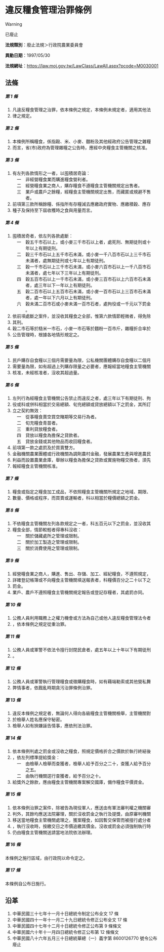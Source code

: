 # 違反糧食管理治罪條例


> [!WARNING]
> 已廢止


**法規類別**：廢止法規＞行政院農業委員會

**異動日期**：1997/05/30  

**法規網址**：https://law.moj.gov.tw/LawClass/LawAll.aspx?pcode=M0030001



## 法條
##### 第 1 條
1. 凡違反糧食管理之治罪，依本條例之規定，本條例未規定者，適用其他法
1. 律之規定。

##### 第 2 條
1. 本條例所稱糧食，係指穀、米、小麥、麵粉及其他經政府公告管理之雜糧
1. 而言，省(市)政府為管理雜糧之公告時，應經中央糧食主管機關之核准。

##### 第 3 條
1. 有左列各款情形之一者，以囤積居奇論：  
　一　非經營糧食業而購進糧食營利者。  
　二　經營糧食業之商人，購存糧食不遵糧食主管機關規定出售者。  
　三　業戶或農戶之餘糧，經糧食主管機關規定出售，而藏匿或規避不售  
　　　者。
1. 前項第三款所稱餘糧、係指所有存糧減去應繳政府實物、應繳積穀、應存
1. 種子及保持至下屆收穫時之食與用量而言。

##### 第 4 條
1. 囤積居奇者，依左列各款處斷：  
　一　穀五千市石以上，或小麥三千市石以上者，處死刑、無期徒刑或十  
　　　年以上有期徒刑。  
　二　穀三千市石以上五千市石未滿，或小麥一千八百市石以上三千市石  
　　　未滿者，處無期徒刑或七年以上有期徒刑。  
　三　穀一千市石以上三千市石未滿，或小麥六百市石以上一千八百市石  
　　　未滿者，處七年以下三年以上有期徒刑。  
　四　穀五百市石以上一千市石未滿，或小麥三百市石以上六百市石未滿  
　　　者，處三年以下一年以上有期徒刑。  
　五　穀二百市石以上五百市石未滿，或小麥一百市石以上三百市石未滿  
　　　者，處一年以下六月以上有期徒刑。  
　六　穀未滿二百市石或小麥未滿一百市石者，處拘役或一千元以下罰金  
　　　。
1. 依前項處斷之案件，並沒收其糧食之全部，惟第六款情節輕微者，得免除
1. 其刑。
1. 穀二市石等於糙米一市石，小麥一市石等於麵粉一百市斤，雜糧折合率於
1. 公告管理時，根據各地情形規定之。

##### 第 5 條
1. 民戶購存自食糧以三個月需要量為限，公私機關團體購存自食糧以二個月
1. 需要量為限，如有超過上列購存限量之必要者，應報經當地糧食主管機關
1. 核准，未經核准者，沒收其超過量。

##### 第 6 條
1. 左列行為經糧食主管機關公告禁止而違反之者，處三年以下有期徒刑、拘
1. 役或科或併科相當於交易總額、旬充總額或貸放總額以下之罰金，其所訂
1. 立之契約無效：  
　一　從事糧食賣空買空賭期等交易行為者。  
　二　旬充糧食青苗者。  
　三　重利貸放糧食者。  
　四　貸放以糧食為擔保之貸款者。  
　五　貸放金錢或其他物品而收回糧食者。
1. 前項第一款之處罰及於買賣雙方。
1. 金融機關農業團體或行政機關為調劑農村金融，發展農業生產與增進農民
1. 利益而設置農業倉庫，舉辦以糧食為擔保之貸款或實施物糧交換者，須先
1. 報經糧食主管機關核准。

##### 第 7 條
1. 糧食或指定之糧食加工成品，不依照糧食主管機關所規定之地域、期限、
1. 數量、價格或程序，而買賣或運輸者，科以相當於糧價總額之罰金。

##### 第 8 條
1. 不依糧食主管機關左列各款規定之一者，科五百元以下之罰金，並沒收其
1. 糧食全部，情節較輕者得專科沒收：  
　一　關於儲藏處所之管理或限制。  
　二　關於加工製造之管理或限制。  
　三　關於消費使用之管理或限制。

##### 第 9 條
1. 經營糧食業之商人，購進、售出、存儲、加工、經紀糧食，不遵照規定，
1. 詳確登記帳簿或不向糧食主管機關填送報表者，科糧價百分之二十以下之
1. 罰金。
1. 業戶、農戶不遵照糧食主管機關規定報告或登記存糧者，其處罰亦同。

##### 第 10 條
1. 公務人員利用職務上之權力機會或方法為自己或他人違反糧食管理法令者
1. ，依本條例之規定從重治罪。

##### 第 11 條
1. 公務人員或軍警不依法令擅行封閉民倉者，處五年以上十年以下有期徒刑
1. 。

##### 第 12 條
1. 公務人員或軍警執行管理糧食或徵購糧食時，如有藉端勒索或其他營私舞
1. 弊情事者，依戡亂時期貪污治罪條例治罪。

##### 第 13 條
1. 違反本條例之規定者，無論何人得向各級糧食主管機關檢舉，主管機關對
1. 於檢舉人姓名應保守秘密。
1. 檢舉人如有挾嫌誣告情事，應依刑法治罪。

##### 第 14 條
1. 依本條例判處之罰金或沒收之糧食，照規定價格折合之價款於執行終結後
1. ，依左列標準提給獎金：  
　一　由檢舉人檢舉而查獲者，檢舉人給予百分之二十，查獲人給予百分  
　　　之五。  
　二　由執行機關逕行查獲者，給予百分之十。
1. 給獎外之餘款，應由糧食主管機關專案解交國庫，備作糧食平價資金。

##### 第 15 條
1. 依本條例治罪之案件，除被告為現役軍人，應送由有軍法審判權之機關審
1. 判外，其餘均應送法院審理，關於沒收罰金之執行及提獎，由原審判機關
1. 移送當地糧食主管機關處理之，獲案糧食，如因暫交保管而被擅行處分者
1. ，執行沒收時，按繳交日之市價追繳其價金。沒收或罰金必須強制執行時
1. 仍由糧食主管機關送請當地法院依法辦理。

##### 第 16 條
本條例之施行區域，由行政院以命令定之。

##### 第 17 條
本條例自公布日施行。

## 沿革
1. 中華民國三十七年十一月十日總統令制定公布全文 17 條
1. 中華民國四十一年十一月二十九日總統令修正公布全文 17 條
1. 中華民國四十七年十二月十日總統令修正公布第 9  條條文
1. 中華民國六十年十一月四日總統令修正公布第 12 條條文
1. 中華民國八十六年五月三十日總統華總（一）義字第 8600126770 號令公布廢止
